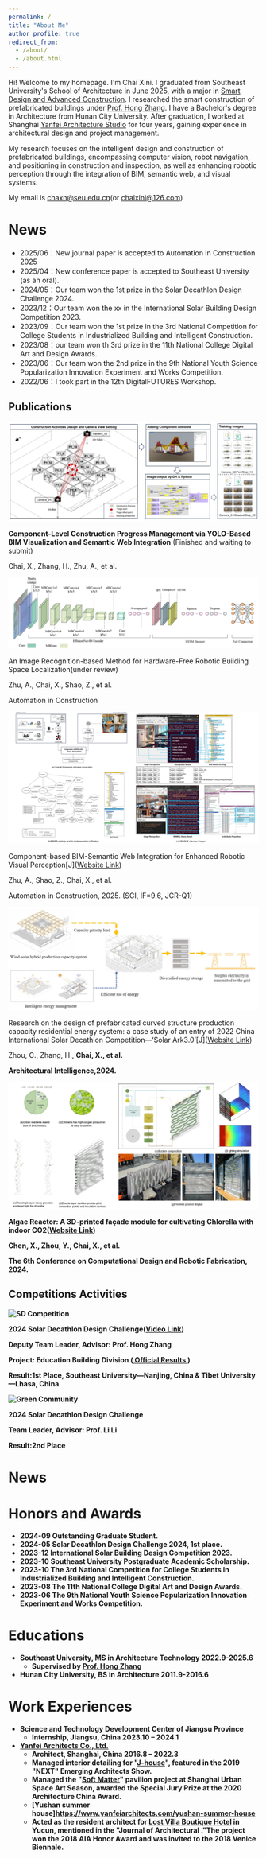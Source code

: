 ```yaml
---
permalink: /
title: "About Me"
author_profile: true
redirect_from: 
  - /about/
  - /about.html
---
```


Hi! Welcome to my homepage. I'm Chai Xini. I graduated from Southeast University's School of Architecture in June 2025, with a major in [Smart Design and Advanced Construction](https://arch.seu.edu.cn/2022/0602/c9118a410612/page.htm). I researched the smart construction of prefabricated buildings under [Prof. Hong Zhang](https://arch.seu.edu.cn/zh/main.psp). I have a Bachelor's degree in Architecture from Hunan City University. After graduation, I worked at Shanghai [Yanfei Architecture Studio](https://www.yanfeiarchitects.com/) for four years, gaining experience in architectural design and project management.

My research focuses on the intelligent design and construction of prefabricated buildings, encompassing computer vision, robot navigation, and positioning in construction and inspection, as well as enhancing robotic perception through the integration of BIM, semantic web, and visual systems.

My email is chaxn@seu.edu.cn(or chaixini@126.com)

News
======
* 2025/06：New journal paper is accepted to Automation in Construction 2025
* 2025/04：New conference paper is accepted to Southeast University (as an oral).
* 2024/05：Our team won the 1st prize in the Solar Decathlon Design Challenge 2024.
* 2023/12：Our team won the xx in the International Solar Building Design Competition 2023.
* 2023/09：Our team won the 1st prize in the 3rd National Competition for College Students in Industrialized Building and Intelligent Construction.
* 2023/08：our team won th 3rd prize in the 11th National College Digital Art and Design Awards.
* 2023/06：Our team won the 2nd prize in the 9th National Youth Science Popularization Innovation Experiment and Works Competition.
* 2022/06：I took part in the 12th DigitalFUTURES Workshop.


Publications
------     
<!-- Flexbox + SCSS -->
<!-- 管理 -->
<div class="about-entry">
  <div class="entry-image">
    <img src="/images/2025_Construction management.jpg" alt="Construction Management">
  </div>
  <div class="entry-text">
    <p><strong>Component-Level Construction Progress Management via YOLO-Based BIM Visualization and Semantic Web Integration</strong> (Finished and waiting to submit)</p>
    <p>Chai, X., Zhang, H., Zhu, A., et al.</p>
  </div>
</div>

<!-- 定位 -->
<div class="about-entry">
  <div class="entry-image">
    <img src="/images/2025_Recognition location.jpg" alt="Recognition Location">
  </div>
  <div class="entry-text">
    <p>An Image Recognition-based Method for Hardware-Free Robotic Building Space Localization(under review)</p>
    <p>Zhu, A., Chai, X., Shao, Z., et al.</p>
    <p>Automation in Construction</p>
  </div>
</div>

<!-- 构件 -->
<div class="about-entry">
  <div class="entry-image">
    <img src="/images/2025_Component-based.jpg" alt="Component-based BIM">
  </div>
  <div class="entry-text">
    <p>Component-based BIM-Semantic Web Integration for Enhanced Robotic Visual Perception[J](<a href="https://doi.org/10.1016/j.autcon.2025.106270" target="_blank">Website Link</a>)</p>
    <p>Zhu, A., Shao, Z., Chai, X., et al.</p>
    <p>Automation in Construction, 2025. (SCI, IF=9.6, JCR-Q1)</p>
  </div>
</div>

<!-- SA3.0 -->
<div class="about-entry">
  <div class="entry-image">
    <img src="/images/2024_SA3.0.jpg" alt="SA3.0 energy">
  </div>
  <div class="entry-text">
    <p>Research on the design of prefabricated curved structure production capacity residential energy system: a case study of an entry of 2022 China International Solar Decathlon Competition—‘Solar Ark3.0’[J](<a href="https://link.springer.com/article/10.1007/s44223-024-00079-8" target="_blank">Website Link</a>)</p>
    <p>Zhou, C., Zhang, H., <strong>Chai, X., <strong> et al.</p>
    <p>Architectural Intelligence,2024.</p>
  </div>
</div>

<!-- 3D打印 -->
<div class="about-entry">
  <div class="entry-image">
    <img src="/images/2024_Algae_Reactor.jpg" alt="Alage Reactor">
  </div>
  <div class="entry-text">
    <p>Algae Reactor: A 3D-printed façade module for cultivating Chlorella with indoor CO2(<a href="https://link.springer.com/chapter/10.1007/978-981-96-3433-0_14" target="_blank">Website Link</a>)</p>
    <p>Chen, X., Zhou, Y., Chai, X., et al.</p>
    <p>The 6th Conference on Computational Design and Robotic Fabrication, 2024.</p>
  </div>
</div>

Competitions Activities
------
<!-- SD竞赛 -->
<div class="about-entry">
  <div class="entry-image">
    <img src=""/images/2024_Solar_Decathlon.jpg" alt="SD Competition">
  </div>
  <div class="entry-text">
    <p><strong>2024 Solar Decathlon Design Challenge</strong>(<a href="https://www.youtube.com/watch?v=v8HBQzMONmI" target="_blank">Video Link</a>)</p>
    <p>Deputy Team Leader, Advisor: Prof. Hong Zhang</p>
    <p>Project: Education Building Division (<a href="https://www.solardecathlon.gov/past/design/2024/results" target="_blank"> Official Results </a>)</p>
    <p>Result:1st Place, Southeast University—Nanjing, China & Tibet University—Lhasa, China</p>
  </div>
</div>

<!-- 社区 -->
<div class="about-entry">
  <div class="entry-image">
    <img src=""/images/2023_cooperative system.jpg" alt="Green Community">
  </div>
  <div class="entry-text">
    <p>2024 Solar Decathlon Design Challenge</p>
    <p>Team Leader, Advisor: Prof. Li Li</p>
    <p>Result:2nd Place</p>
  </div>
</div>


News
======

Honors and Awards
======
* 2024-09 Outstanding Graduate Student.
* 2024-05 Solar Decathlon Design Challenge 2024, 1st place.
* 2023-12 International Solar Building Design Competition 2023.
* 2023-10 Southeast University Postgraduate Academic Scholarship.
* 2023-10 The 3rd National Competition for College Students in Industrialized Building and Intelligent Construction.
* 2023-08 The 11th National College Digital Art and Design Awards.
* 2023-06 The 9th National Youth Science Popularization Innovation Experiment and Works Competition.

Educations
======
* Southeast University, MS in Architecture Technology 2022.9-2025.6
  * Supervised by [Prof. Hong Zhang](https://arch.seu.edu.cn/zh/main.psp)
* Hunan City University, BS in Architecture 2011.9-2016.6

Work Experiences
======
* Science and Technology Development Center of Jiangsu Province
  * Internship, Jiangsu, China 2023.10 – 2024.1
* [Yanfei Architects Co., Ltd.](https://www.yanfeiarchitects.com/)
  * Architect, Shanghai, China 2016.8 – 2022.3
  * Managed interior detailing for "[J-house](https://www.yanfeiarchitects.com/j-house)", featured in the 2019 "NEXT" Emerging Architects Show. 
  * Managed the "[Soft Matter](https://www.yanfeiarchitects.com/soft-matter)" pavilion project at Shanghai Urban Space Art Season, awarded the Special Jury Prize at the 2020 Architecture China Award.
  * [Yushan summer house]https://www.yanfeiarchitects.com/yushan-summer-house
  * Acted as the resident architect for [Lost Villa Boutique Hotel](https://www.yanfeiarchitects.com/lostvillayucun) in Yucun, mentioned in the "Journal of Architectural ."The project won the 2018 AIA Honor Award and was invited to the 2018 Venice Biennale.

